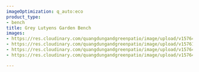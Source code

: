 ```yaml
---
imageOptimization: q_auto:eco
product_type:
- bench
title: Grey Lutyens Garden Bench
images:
- https://res.cloudinary.com/quangdungandgreenpatio/image/upload/v1576465645/posts/DSC07774_ekgnwd.png
- https://res.cloudinary.com/quangdungandgreenpatio/image/upload/v1576124041/posts/DSC07766_yooihf.png
- https://res.cloudinary.com/quangdungandgreenpatio/image/upload/v1576465645/posts/DSC07791_q90rvr.png
- https://res.cloudinary.com/quangdungandgreenpatio/image/upload/v1576465645/posts/DSC07781_rftpvn.png

---
```

